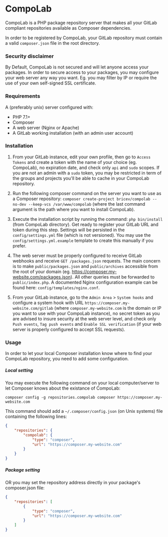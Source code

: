 CompoLab
===

CompoLab is a PHP package repository server that makes all your GitLab compliant repositories available as Composer 
dependencies.

In order to be registered by CompoLab, your GitLab repository must contain a valid `composer.json` file in the root 
directory.

### Security disclaimer

By Default, CompoLab is not secured and will let anyone access your packages. 
In order to secure access to your packages, you may configure your web server any way you want. 
Eg. you may filter by IP or require the use of your own self-signed SSL certificate.

### Requirements

A (preferably unix) server configured with: 
- PHP 7.1+
- Composer
- A web server (Nginx or Apache)
- A GitLab working installation (with an admin user account)

### Installation 

1. From your GitLab instance, edit your own profile, then go to `Access Tokens` and create a token with the name of your 
choice (eg. CompoLab), no expiration date, and check only `api` and `sudo` scopes. If you are not an admin with a `sudo` 
token, you may be restricted in term of the groups and projects you'll be able to cache in your CompoLab repository.

2. Run the following composer command on the server you want to use as a Composer repository:
`composer create-project bricev/compolab --no-dev --keep-vcs /var/www/compolab` (where the last command argument is the 
path where you want to install CompoLab).

3. Execute the installation script by running the command: `php bin/install` (from CompoLab directory). 
Get ready to register your GitLab URL and token during this step.
Settings will be persisted in the `config/settings.yml` file (which is not versioned). 
You may use the `config/settings.yml.example` template to create this manually if you prefer.

4. The web server must be properly configured to receive GitLab webhooks and receive `GET /packages.json` requests. 
The main concern is to make `public/packages.json` and `public/archives` accessible from the root of your domain (eg. 
https://composer.my-website.com/packages.json). All other queries must be forwarded to `public/index.php`.
A documented Nginx configuration example can be found here: `config/templates/nginx.conf`.

5. From your GitLab instance, go to the `Admin Area` > `System hooks` and configure a system hook with URL 
`https://composer.my-website.com/gitlab` (where `composer.my-website.com` is the domain or IP you want to use with your 
CompoLab instance), no secret token as you are advised to insure security at the web server level, and check only 
`Push events`, `Tag push events` and `Enable SSL verification` (if your web server is properly configured to accept SSL 
requests).

### Usage

In order to let your local Composer installation know where to find your CompoLab repository, you need to add some 
configuration.

##### Local setting
You may execute the following command on your local computer/server to let Composer knows about the existance of 
CompoLab:
```
composer config -g repositories.compolab composer https://composer.my-website.com
```

This command should add a `~/.composer/config.json` (on Unix systems) file containing the following lines:
```json
{
    "repositories": {
        "compolab": {
            "type": "composer",
            "url": "https://composer.my-website.com"
        }
    }
}
```

##### Package setting

OR you may set the repository address directly in your package's composer.json file:
```json
{
    "repositories": [
        {
            "type": "composer",
            "url": "https://composer.my-website.com"
        }
    ]
}
```


